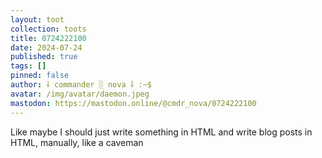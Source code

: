 ```yaml
---
layout: toot
collection: toots
title: 0724222100
date: 2024-07-24
published: true
tags: []
pinned: false
author: ⸸ commander ░ nova ⸸ :~$
avatar: /img/avatar/daemon.jpeg
mastodon: https://mastodon.online/@cmdr_nova/0724222100
---
```


Like maybe I should just write something in HTML and write blog posts in HTML, manually, like a caveman
